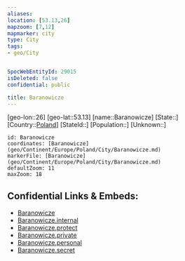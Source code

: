 ```yaml
---
aliases: 
location: [53.13,26]
mapzoom: [7,12] 
mapmarker: city 
type: City
tags:
- geo/City


SpocWebEntityId: 29015
isDeleted: false
confidential: public

title: Baranowicze
---
```

[geo-lon::26]
[geo-lat::53.13]
[name::Baranowicze]
[State::]
[Country::[Poland](geo/Continent/Europe/Poland.md)]
[StateId::]
[Population::]
[Unknown::]


```leaflet
id: Baranowicze
coordinates: [Baranowicze](geo/Continent/Europe/Poland/City/Baranowicze.md)
markerFile: [Baranowicze](geo/Continent/Europe/Poland/City/Baranowicze.md)
defaultZoom: 11 
maxZoom: 18
```


## Confidential Links & Embeds: 
- [Baranowicze](../../../../../../_public/geo/Continent/Europe/Poland/City/Baranowicze.md) 
- [Baranowicze.internal](../../../../../../_internal/geo/Continent/Europe/Poland/City/Baranowicze.internal.md) 
- [Baranowicze.protect](../../../../../../_protect/geo/Continent/Europe/Poland/City/Baranowicze.protect.md) 
- [Baranowicze.private](../../../../../../_private/geo/Continent/Europe/Poland/City/Baranowicze.private.md) 
- [Baranowicze.personal](../../../../../../_personal/geo/Continent/Europe/Poland/City/Baranowicze.personal.md) 
- [Baranowicze.secret](../../../../../../_secret/geo/Continent/Europe/Poland/City/Baranowicze.secret.md) 

